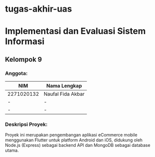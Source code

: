 # tugas-akhir-uas
# Implementasi dan Evaluasi Sistem Informasi

## Kelompok 9
### Anggota:
| NIM         | Nama Lengkap         |
|-------------|----------------------|
| 2271020132  | Naufal Fida Akbar    |
| -  | -     |
| -  | -  |

### Deskripsi Proyek:
Proyek ini merupakan pengembangan aplikasi eCommerce mobile menggunakan Flutter untuk platform Android dan iOS, didukung oleh Node.js (Express) sebagai backend API dan MongoDB sebagai database utama.
